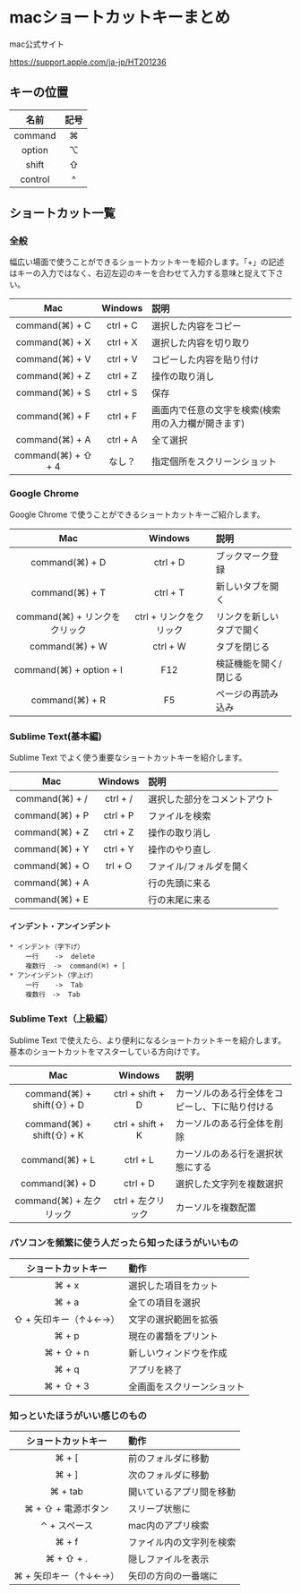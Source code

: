 # macショートカットキーまとめ

mac公式サイト

https://support.apple.com/ja-jp/HT201236


## キーの位置

| 名前   |記号 |
|:------:|:-----:|
| command |⌘ |
| option  |⌥ |
| shift  |⇧|
| control |^ |


## ショートカット一覧

### 全般

幅広い場面で使うことができるショートカットキーを紹介します。「+」の記述はキーの入力ではなく、右辺左辺のキーを合わせて入力する意味と捉えて下さい。

|Mac| Windows |説明　|
|:------:|:------:|:------|
|command(⌘) + C | ctrl + C | 選択した内容をコピー|
|command(⌘) + X | ctrl + X | 選択した内容を切り取り|
|command(⌘) + V | ctrl + V | コピーした内容を貼り付け|
|command(⌘) + Z | ctrl + Z  |操作の取り消し|
|command(⌘) + S | ctrl + S | 保存|
|command(⌘) + F | ctrl + F  |画面内で任意の文字を検索(検索用の入力欄が開きます)|
|command(⌘) + A | ctrl + A  |全て選択|
|command(⌘) + ⇧ + 4|なし？ |指定個所をスクリーンショット|


### Google Chrome

Google Chrome で使うことができるショートカットキーご紹介します。

|Mac |Windows| 説明|
|:------:|:------:|:------|
|command(⌘) + D  |ctrl + D  |ブックマーク登録|
|command(⌘) + T  |ctrl + T | 新しいタブを開く|
|command(⌘) + リンクをクリック| ctrl + リンクをクリック| リンクを新しいタブで開く|
|command(⌘) + W  |ctrl + W | タブを閉じる|
|command(⌘) + option + I| F12| 検証機能を開く/閉じる|
|command(⌘) + R  |F5  |ページの再読み込み|


### Sublime Text(基本編)

Sublime Text でよく使う重要なショートカットキーを紹介します。

|Mac |Windows| 説明|
|:------:|:------:|:------|
|command(⌘) + / | ctrl + / | 選択した部分をコメントアウト|
|command(⌘) + P  |ctrl + P  |ファイルを検索|
|command(⌘) + Z  |ctrl + Z  |操作の取り消し|
|command(⌘) + Y  |ctrl + Y  |操作のやり直し|
|command(⌘) + O  |trl + O  |ファイル/フォルダを開く|
|command(⌘) + A  | |行の先頭に来る|
|command(⌘) + E  | |行の末尾に来る|

#### インデント・アンインデント

    * インデント（字下げ）
        一行    ->  delete
        複数行  ->  command(⌘) + [
    * アンインデント（字上げ）
        一行    ->  Tab
        複数行　->  Tab

### Sublime Text（上級編）

Sublime Text で使えたら、より便利になるショートカットキーを紹介します。基本のショートカットをマスターしている方向けです。

|Mac| Windows |説明|
|:------:|:------:|:------|
|command(⌘) + shift(⇧) + D |ctrl + shift + D | カーソルのある行全体をコピーし、下に貼り付ける|
|command(⌘) + shift(⇧) + K |ctrl + shift + K  |カーソルのある行全体を削除|
|command(⌘) + L | ctrl + L  |カーソルのある行を選択状態にする|
|command(⌘) + D | ctrl + D  |選択した文字列を複数選択|
|command(⌘) + 左クリック | ctrl + 左クリック | カーソルを複数配置|

### パソコンを頻繁に使う人だったら知ったほうがいいもの

|ショートカットキー| 動作|
|:------:|:------|
|⌘ + x |選択した項目をカット|
|⌘ + a| 全ての項目を選択|
|⇧ + 矢印キー（↑↓←→）  |文字の選択範囲を拡張|
|⌘ + p |現在の書類をプリント|
|⌘ + ⇧ + n |新しいウィンドウを作成|
|⌘ + q| アプリを終了|
|⌘ + ⇧ + 3| 全画面をスクリーンショット|


### 知っといたほうがいい感じのもの

|ショートカットキー| 動作|
|:------:|:------|
|⌘ + [| 前のフォルダに移動|
|⌘ + ] |次のフォルダに移動|
|⌘ + tab| 開いているアプリ間を移動|
|⌘ + ⇧ + 電源ボタン| スリープ状態に|
|⌃ + スペース  |mac内のアプリ検索|
|⌘ + f |ファイル内の文字列を検索|
|⌘ + ⇧ + .| 隠しファイルを表示|
|⌘ + 矢印キー（↑↓←→） | 矢印の方向の一番端に|